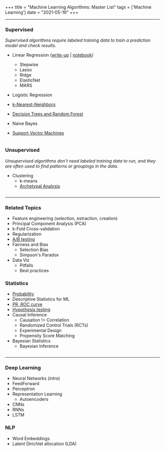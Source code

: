 +++
title = "Machine Learning Algorithms: Master List"
tags = ['Machine Learning']
date = "2021-05-19"
+++

---

### Supervised

*Supervised algorithms require labeled training data to train a prediction model and check results.*

- Linear Regression ([write-up](/regression-overview) | [notebook](/))
	- Stepwise
	- Lasso
	- Ridge
	- ElasticNet
	- MARS

- Logistic Regression

- [k-Nearest-Neighbors](/knn)

- [Decision Trees and Random Forest](https://ericaxia.github.io/notebooks/random_forests_1.html)

- Naive Bayes

- [Support Vector Machines](https://ericaxia.github.io/notebooks/svm_1.html)


![]()

### Unsupervised

*Unsupervised algorithms don't need labeled training data to run, and they are often used to find patterns or groupings in the data.*

- Clustering
	- k-means 
	- [Archetypal Analysis](/archetypal)


![]()

---

### Related Topics

- Feature engineering (selection, extraction, creation)
- Principal Component Analysis (PCA)
- k-Fold Cross-validation
- Regularization
- [A/B testing](/post/ab_testing)
- Fairness and Bias
	- Selection Bias
	- Simpson's Paradox
- Data Viz
	- Pitfalls
	- Best practices

### Statistics
- [Probability](/probability_1)
- Descriptive Statistics for ML
- [PR, ROC curve](/stats_1)
- [Hypothesis testing](https://ericaxia.github.io/notebooks/hyp_testing_1.html)
- Causal Inference
	- Causation != Correlation
	- Randomized Control Trials (RCTs)
	- Experimental Design
	- Propensity Score Matching
- Bayesian Statistics
	- Bayesian Inference

![]()


---

### Deep Learning
- Neural Networks (intro)
- FeedForward
- Perceptron
- Representation Learning
	- Autoencoders
- CNNs
- RNNs
- LSTM


### NLP
- Word Embeddings
- Latent Dirichlet allocation (LDA)

